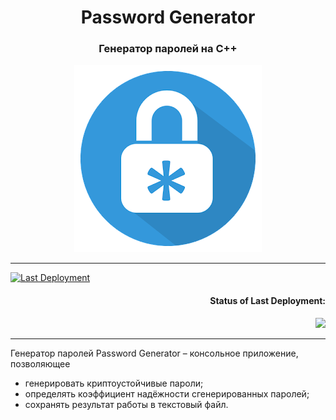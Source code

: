 <h1 align="center"> Password Generator</h1>
<h3 align="center"style>Генератор паролей на C++</h3>
<p align="center"><img src="img/log.png"></p>

---
[![Last Deployment](https://github.com/trpo2021/cw-is-042_password-generator/actions/workflows/my-project.yml/badge.svg?branch=main)](https://github.com/trpo2021/cw-is-042_password-generator/actions/workflows/my-project.yml)
<h4 align="right"style>Status of Last Deployment:</h4>
<p align="right"><img src="https://github.com/trpo2021/cw-is-042_password-generator/workflows/My-Project/badge.svg?branch=main"></p>

---

Генератор паролей Password Generator – консольное приложение, позволяющее
- генерировать криптоустойчивые пароли;
- определять коэффициент надёжности сгенерированных паролей;
- сохранять результат работы в текстовый файл.
